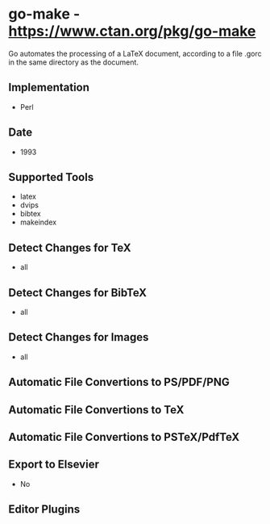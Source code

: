 # go-make - https://www.ctan.org/pkg/go-make
Go automates the processing of a LaTeX document, according to a file .gorc in the same directory as the document.

## Implementation
- Perl

## Date
- 1993

## Supported Tools
- latex
- dvips
- bibtex
- makeindex

## Detect Changes for TeX
- all

## Detect Changes for BibTeX
- all

## Detect Changes for Images
- all

## Automatic File Convertions to PS/PDF/PNG

## Automatic File Convertions to TeX

## Automatic File Convertions to PSTeX/PdfTeX

## Export to Elsevier
- No

## Editor Plugins
